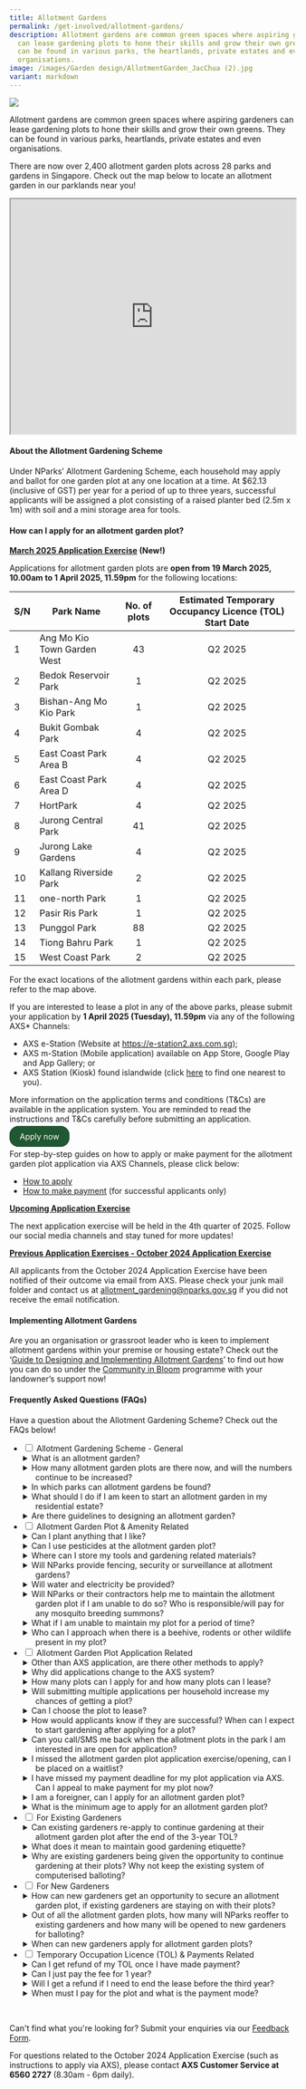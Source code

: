 ```yaml
---
title: Allotment Gardens
permalink: /get-involved/allotment-gardens/
description: Allotment gardens are common green spaces where aspiring gardeners
  can lease gardening plots to hone their skills and grow their own greens. They
  can be found in various parks, the heartlands, private estates and even
  organisations.
image: /images/Garden design/AllotmentGarden_JacChua (2).jpg
variant: markdown
---
```

<style>
details {
	cursor: pointer;
	}
	
details > summary {
	text-indent:-22px;
	margin-left:22px;
	}

details > p {
	margin-left: 22px;
	}

details > ol li {
	margin-left: 22px;
	}
	
details[open] > summary {
	font-weight: 800;
	}
	
.wrapper {
		display: grid;
		grid-template-columns: repeat(auto-fit, minmax(100px, 150px));
		grid-template-rows: auto-fit;
		column-gap: 10px;
		row-gap: 10px;
		text-align: center;
	}

.box{
		border: solid 1px #215732;
		background: #215732;
		border-radius: 10px;
		padding: 10px;
	}
	
	      .button-primary {
    background-color: #215732;
    border: 2px solid #215732;
    padding: 0.5rem 1rem;
    border-radius: 1rem;
    color: white !important;
    text-decoration: none !important;
  }
</style>

<img src="/images/Garden%20design/allotment%20garden%20at%20jurong%20lake%20gardens%20west.jpg">

<p>Allotment gardens are common green spaces where aspiring gardeners can lease gardening plots to hone their skills and grow their own greens. They can be found in various parks, heartlands, private estates and even organisations.</p>

<p>There are now over 2,400 allotment garden plots across 28 parks and gardens in Singapore. Check out the map below to locate an allotment garden in our parklands near you!</p> 

<iframe height="415" width="100%" src="https://www.google.com/maps/d/u/1/embed?mid=1apkeSb5QHzODZOp7DdtNxFTa61GSA9U&amp;ehbc=2E312F&amp;noprof=1"></iframe>


<p></p><h4>About the Allotment Gardening Scheme</h4>

<p>Under NParks’ Allotment Gardening Scheme, each household may apply and ballot for one garden plot at any one location at a time. At $62.13 (inclusive of GST) per year for a period of up to three years, successful applicants will be assigned a plot consisting of a raised planter bed (2.5m x 1m) with soil and a mini storage area for tools.</p> 

<h4>How can I apply for an allotment garden plot?</h4>

<p><strong><u>March 2025 Application Exercise</u> (New!)</strong></p>

<p>Applications for allotment garden plots are <b>open from 19 March 2025, 10.00am to 1 April 2025, 11.59pm</b> for the following locations:</p>

<table>
	<thead>
	<tr>
		<th>S/N</th>
		<th>Park Name</th>
		<th>No. of plots</th>
		<th>Estimated Temporary Occupancy Licence (TOL) Start Date</th>
	</tr>
	</thead>
	<tbody>
	<tr>
		<td>1</td>
		<td>Ang Mo Kio Town Garden West</td>
		<td style="text-align:center">43</td>
		<td style="text-align:center">Q2 2025</td>		
	</tr>
	<tr>
		<td>2</td>
		<td>Bedok Reservoir Park</td>
		<td style="text-align:center">1</td>
		<td style="text-align:center">Q2 2025</td>
	</tr>
		<tr>
		<td>3</td>
		<td>Bishan-Ang Mo Kio Park</td>
		<td style="text-align:center">1</td>
		<td style="text-align:center">Q2 2025</td>
	</tr>
	<tr>
		<td>4</td>
		<td>Bukit Gombak Park</td>
		<td style="text-align:center">4</td>
		<td style="text-align:center">Q2 2025</td>
	</tr>
	<tr>
		<td>5</td>
		<td>East Coast Park Area B</td>
		<td style="text-align:center">4</td>
		<td style="text-align:center">Q2 2025</td>
	</tr>
		<tr>
		<td>6</td>
		<td>East Coast Park Area D</td>
		<td style="text-align:center">4</td>
		<td style="text-align:center">Q2 2025</td>		
	</tr>
		<tr>
		<td>7</td>
		<td>HortPark</td>
		<td style="text-align:center">4</td>
		<td style="text-align:center">Q2 2025</td>		
	</tr>
		<tr>
		<td>8</td>
		<td>Jurong Central Park</td>
		<td style="text-align:center">41</td>
		<td style="text-align:center">Q2 2025</td>		
	</tr>
		<tr>
		<td>9</td>
		<td>Jurong Lake Gardens</td>
		<td style="text-align:center">4</td>
		<td style="text-align:center">Q2 2025</td>		
	</tr>
		<tr>
		<td>10</td>
		<td>Kallang Riverside Park</td>
		<td style="text-align:center">2</td>
		<td style="text-align:center">Q2 2025</td>		
	</tr>
		<tr>
		<td>11</td>
		<td>one-north Park</td>
		<td style="text-align:center">1</td>
		<td style="text-align:center">Q2 2025</td>		
	</tr>
		<tr>
		<td>12</td>
		<td>Pasir Ris Park</td>
		<td style="text-align:center">1</td>
		<td style="text-align:center">Q2 2025</td>		
	</tr>
		<tr>
		<td>13</td>
		<td>Punggol Park</td>
		<td style="text-align:center">88</td>
		<td style="text-align:center">Q2 2025</td>		
	</tr>
		<tr>
		<td>14</td>
		<td>Tiong Bahru Park</td>
		<td style="text-align:center">1</td>
		<td style="text-align:center">Q2 2025</td>		
	</tr>
		<tr>
		<td>15</td>
		<td>West Coast Park</td>
		<td style="text-align:center">2</td>
		<td style="text-align:center">Q2 2025</td>		
	</tr>
	</tbody>
</table>

<p>For the exact locations of the allotment gardens within each park, please refer to the map above.</p>

<p>If you are interested to lease a plot in any of the above parks, please submit your application by <b>1 April 2025 (Tuesday), 11.59pm</b> via any of the following AXS* Channels:</p>
<ul>	
<li> AXS e-Station (Website at <a href="https://e-station2.axs.com.sg">https://e-station2.axs.com.sg</a>);</li>
<li> AXS m-Station (Mobile application) available on App Store, Google Play and App Gallery; or</li>
<li>AXS Station (Kiosk) found islandwide (click <a href="https://www.axs.com.sg/axs-station-locations/">here</a> to find one nearest to you).</li>
</ul>

<p>More information on the application terms and conditions (T&amp;Cs) are available in the application system. You are reminded to read the instructions and T&amp;Cs carefully before submitting an application.</p>

<p><a class="button-primary" href="https://e-station2.axs.com.sg">Apply now</a></p>

<p>For step-by-step guides on how to apply or make payment for the allotment garden plot application via AXS Channels, please click below:</p>
<ul>
	<li><a href="https://go.gov.sg/nparks-ag-plot-how-to-apply-axs">How to apply</a></li>
	<li><a href="https://go.gov.sg/nparks-ag-plot-how-to-pay-axs">How to make payment</a> (for successful applicants only)</li>
</ul>

<p><strong><u>Upcoming Application Exercise</u></strong></p>
<p>The next application exercise will be held in the 4th quarter of 2025. Follow our social media channels and stay tuned for more updates!

</p><p><strong><u>Previous Application Exercises - October 2024 Application Exercise</u></strong></p>
<p>All applicants from the October 2024 Application Exercise have been notified of their outcome via email from AXS. Please check your junk mail folder and contact us at <a href="_mailto:allotment_gardening@nparks.gov.sg">allotment_gardening@nparks.gov.sg</a> if you did not receive the email notification.</p> 

<h4>Implementing Allotment Gardens</h4>
<p>Are you an organisation or grassroot leader who is keen to implement allotment gardens within your premise or housing estate? Check out the ‘<a href="https://go.gov.sg/guide-to-design-allotment-gardens">Guide to Designing and Implementing Allotment Gardens</a>’ to find out how you can do so under the <a href="https://go.gov.sg/community-in-bloom">Community in Bloom</a> programme with your landowner’s support now!</p>

<p></p><h4>Frequently Asked Questions (FAQs)</h4>
<p>Have a question about the Allotment Gardening Scheme? Check out the FAQs below!</p>
<ul class="jekyllcodex_accordion">
	<li><input type="checkbox" id="accordion1">
		<label for="accordion1">Allotment Gardening Scheme - General</label>
		<div>
			<details>
				<summary>What is an allotment garden?</summary>
				<p style="margin-top: 5px; margin-bottom: 25px">Allotment gardens are areas located within parks and gardens that house gardening plots available for lease to the community to grow their own plants.</p>
		</details>
		<details>
				<summary>How many allotment garden plots are there now, and will the numbers continue to be increased?</summary>	
				<p style="margin-top: 5px; margin-bottom: 25px">To date, over 2,400 allotment garden plots have been made available to the community with plans for further expansion.</p>
				<p style="margin-top: 5px; margin-bottom: 25px">NParks will be progressively introducing more plots in various parks across Singapore, and work closely with agencies, Town Councils and Grassroots Organisations to implement more allotment gardens in areas outside of parklands to enable more people to garden closer to where they live.</p>
		</details>
		<details>
			<summary>In which parks can allotment gardens be found?</summary>
			<ol style="margin-top: 5px; margin-bottom: 25px">
				<li>Ang Mo Kio Town Garden West</li>
				<li>Aljunied Park</li>
				<li>Bedok Reservoir Park</li>
				<li>Bedok Town Park</li>
				<li>Bishan-Ang Mo Kio Park</li>
				<li>Bukit Gombak Park</li>
				<li>Choa Chu Kang Park</li>
				<li>Clementi Woods Park</li>
				<li>East Coast Park</li>
				<li>HortPark</li>
				<li>Jurong Central Park</li>
				<li>Jurong Lake Gardens</li>
				<li>Kallang Riverside Park</li>
				<li>Kent Ridge Park</li>
				<li>Lower Seletar Reservoir Park</li>
				<li>one-north Park</li>
				<li>Pasir Ris Park</li>
				<li>Punggol Park</li>
				<li>Punggol Waterway Park</li>
				<li>Sembawang Park</li>
				<li>Sengkang Riverside Park</li>
				<li>Sun Plaza Park</li>
				<li>Tiong Bahru Park</li>
				<li>Villa Verde Park</li>
				<li>West Coast Park</li>
				<li>Woodlands Waterfront Park</li>
				<li>Yishun Park</li>
				<li>Yishun Neighbourhood Park</li>
			</ol>
			</details>
			<details>
				<summary>What should I do if I am keen to start an allotment garden in my residential estate?</summary>
				<p style="margin-top: 5px; margin-bottom: 25px">Check out our <a href="https://go.gov.sg/community-in-bloom">Community in Bloom</a> programme on setting up a community garden in a public/private residential estate, school, or organisation.</p>
			</details>
			<details>
				<summary>Are there guidelines to designing an allotment garden?</summary>
				<p style="margin-top: 5px; margin-bottom: 25px">NParks has published ‘<a href="https://go.gov.sg/guide-to-design-allotment-gardens">A Guide to Designing and Implementing Allotment Gardens</a>', which is free for all to download.</p>
			</details>
		</div>
	</li>
  <li><input type="checkbox" id="accordion2">
		<label for="accordion2">Allotment Garden Plot &amp; Amenity Related</label>
		<div>
			<details>
				<summary>Can I plant anything that I like?</summary>
				<p style="margin-top: 5px; margin-bottom: 25px">All plants and gardening structures should not exceed one (1) metre in standing height (measured from soil level in the planter bed).</p> 
<p style="margin-top: 5px; margin-bottom: 25px">Gardeners are advised not to plant thorny plants or plants with spikes, poisonous plants or those with sap as these plants can cause discomfort and are harmful to the public. Plants that are illegal are not allowed to be planted.</p>
				<p style="margin-top: 5px; margin-bottom: 25px">Gardeners are to be mindful of the neighbouring plots when planting up their plots and ensure that their plants do not encroach into the neighbouring plots’ space and walking paths within the parks. Gardeners should keep their space clean and tidy for the safety of all allotment gardeners.</p>
			</details>
			<details>
				<summary>Can I use pesticides at the allotment garden plot?</summary>
				<p style="margin-top: 5px; margin-bottom: 25px">Chemical pesticides, herbicides and fungicides are not allowed to be used at the allotment garden plots as they may kill insects, such as bees and wasps, which play an important role in the pollination process of flowering plants. Such chemicals may also spread to other plots and may cause adverse reactions to gardeners tending to other plots or public who visit the plots. </p>
				</details>
				<details>
					<summary>Where can I store my tools and gardening related materials?</summary>
					<p style="margin-top: 5px; margin-bottom: 25px">There is a storage area in each allotment garden planter where tools and other gardening-related materials (e.g. soil, compost) must be kept when not in use. All items stored within the storage area must be kept neatly at all times and not in common spaces or along pathways.</p>
					<p style="margin-top: 5px; margin-bottom: 25px">For Sengkang Riverside Park, there is a separate storage area due to site layout.</p>
				</details>
				<details>
					<summary>Will NParks provide fencing, security or surveillance at allotment gardens?</summary>
					<p style="margin-top: 5px; margin-bottom: 25px">Our allotment gardens are located in publicly accessible areas to allow park visitors to appreciate our green spaces and amenities holistically. We also inform gardeners upfront that no CCTVs or fencing are to be installed and that a storage box is provided for their tools and gardening materials.</p>
					<p style="margin-top: 5px; margin-bottom: 25px">NParks would like to remind all park visitors to be considerate and keep our parks a place for everyone to enjoy, by not picking or damaging the plants in the parks including those belonging to the allotment gardeners.</p>
					<p style="margin-top: 5px; margin-bottom: 25px">However, if there are recurrent reports on incidents of theft or vandalism at particular locations, NParks will consider additional measures to deter such occurrences. These may include putting up more signages at prominent areas of the allotment garden premises to remind public, and/or installation of CCTVs for general park surveillance.</p>
				</details>
				<details>
					<summary>Will water and electricity be provided?</summary>
					<p style="margin-top: 5px; margin-bottom: 25px">Shared water points are available for use at the allotment garden. No electricity will be provided.</p>
				</details>
				<details>
					<summary>Will NParks or their contractors help me to maintain the allotment garden plot if I am unable to do so?  Who is responsible/will pay for any mosquito breeding summons?</summary>
					<p style="margin-top: 5px; margin-bottom: 25px">Allotment gardeners are required, at all times and at your own expense, to maintain the allotment garden plot and its immediate surroundings in a good and presentable condition, including trimming overgrown shrubs, removing weeds, pest-infested plants, dead and damaged plants/products.</p>
					<p style="margin-top: 5px; margin-bottom: 25px">NParks will also not be responsible for any instances of mosquito breeding detected by the National Environment Agency (NEA) at the allotment garden plots. Allotment gardeners are responsible for taking all precautions and measures to prevent breeding of mosquitoes at their respective allotment garden plots.</p>
				</details>
				<details>
					<summary>What if I am unable to maintain my plot for a period of time?</summary>
					<p style="margin-top: 5px; margin-bottom: 25px">Should an allotment gardener fail to maintain his/her allotment garden plot, and within the time stipulated by NParks, then NParks reserves the right to rescind the licence granted to the allotment gardener. NParks may choose, at its discretion, to allocate the allotment garden plot to another gardener. The registered licensee is solely responsible for the maintenance and upkeep of the allocated allotment garden plot. Assigning the maintenance and/or upkeep of the plot to another person is strictly not allowed.</p>
				</details>
				<details>
					<summary>Who can I approach when there is a beehive, rodents or other wildlife present in my plot?</summary>
						<p style="margin-top: 5px; margin-bottom: 25px">Please contact NParks via this <a href="http://www.nparks.gov.sg/feedback">Feedback Form</a> to seek assistance.</p>
				</details>
		</div>
	</li>
	<li><input type="checkbox" id="accordion3">
		<label for="accordion3">Allotment Garden Plot Application Related</label>
		<div>
<details>
				<summary>Other than AXS application, are there other methods to apply?</summary>
				<p style="margin-top: 5px; margin-bottom: 25px">All applications will now have to be made through AXS. Interested members of the public may apply through AXS channels – e-Station (Website at https://e-station2.axs.com.sg/), m-Station (Mobile application) and AXS stations (Kiosk) found island-wide.</p> 
				<p style="margin-top: 5px; margin-bottom: 25px">Applicants can contact AXS hotline at 6560 2727 (8.30am – 6pm daily) for assistance.</p>
			</details>
<details>
				<summary>Why did applications change to the AXS system?</summary>
	<p style="margin-top: 5px; margin-bottom: 25px">This system was introduced to streamline and digitalise the application process through the incorporation of Singpass for authentication. Successful applicants will have to make payment via AXS when they are notified of their successful application, instead of manually initiated bank transfers. Unsuccessful applicants will also be notified at the end of the allocation process (about 3 months from the closing date of the application).</p> 
				<p style="margin-top: 5px; margin-bottom: 25px">Interested applicants who do not have access to Singpass can apply via the AXS kiosks located island-wide.</p>
			</details>
			<details>
				<summary>How many plots can I apply for and how many plots can I lease?</summary>
				<p style="margin-top: 5px; margin-bottom: 25px">Applications are based on a per household basis. Each applicant is allowed to apply for only one (1) allotment garden plot at any one time. If the application is successful, only one (1) license will be issued to the applicant, regardless of the number of persons in the household.</p>
			</details>
			<details>
				<summary>Will submitting multiple applications per household increase my chances of getting a plot?</summary>
				<p style="margin-top: 5px; margin-bottom: 25px">No. Only one application per household will be accepted by the system, regardless of the number of persons in the household.</p>
			</details>
			<details>
				<summary>Can I choose the plot to lease?</summary> 
				<p style="margin-top: 5px; margin-bottom: 25px">All plots (waist- or knee-height) are assigned strictly through a balloting system.</p>
			</details>
			<details>
				<summary>How would applicants know if they are successful? When can I expect to start gardening after applying for a plot?</summary>
				<p style="margin-top: 5px; margin-bottom: 25px">All successful applicants will receive a Letter of Offer via email from AXS within three (3) months form the closing date of the application exercise. More information, such as the payment instructions and start date of gardening on-site, will be shared in the Letter. Upon payment received, a Temporary Occupation Licence (TOL) will also be issued to successful applicants in respect of the use of the allotment garden plot.</p>
			</details>
			<details>
				<summary>Can you call/SMS me back when the allotment plots in the park I am interested in are open for application?</summary>
				<p style="margin-top: 5px; margin-bottom: 25px">Please check our NParks Allotment Gardens webpage and our social media platforms for updates on available plots and registration details.</p>
			</details>
			<details>
				<summary>I missed the allotment garden plot application exercise/opening, can I be placed on a waitlist?</summary>
				<p style="margin-top: 5px; margin-bottom: 25px">There are no waiting lists as all available plots will be assigned to successfully balloted applicants. Applicants may apply for a plot when the registration opens again for other allotment gardens. Please check our NParks Allotment Gardens webpage and our social media platforms for updates on available plots and registration details.</p>
			</details>
			<details>
				<summary>I have missed my payment deadline for my plot application via AXS. Can I appeal to make payment for my plot now?</summary>
				<p style="margin-top: 5px; margin-bottom: 25px">The payment deadline is as stipulated in the Letter of Offer, and we are unable to accept any payment after the deadline. You may wish to apply for an allotment gardening plot in other parks of your choice when new applications open for these locations.</p>
				<p style="margin-top: 5px; margin-bottom: 25px">Applicants will be notified via email from AXS on the outcome of their application within three (3) months from the closing date of the application exercise. We encourage all applicants to check their email inbox and junk folders regularly.</p></details>
			<details>
				<summary>I am a foreigner, can I apply for an allotment garden plot?</summary>
				<p style="margin-top: 5px; margin-bottom: 25px">Yes, but Singaporeans and Permanent Residents will be given priority.</p>
			</details>
			<details>
				<summary>What is the minimum age to apply for an allotment garden plot?</summary>
				<p style="margin-top: 5px; margin-bottom: 25px">The minimum age to apply for a plot is 18 years old at the time of application.</p>
			</details>
		</div>
	</li>
	<li><input type="checkbox" id="accordion4">
		<label for="accordion4">For Existing Gardeners</label>
		<div>
			<details>
				<summary>Can existing gardeners re-apply to continue gardening at their allotment garden plot after the end of the 3-year TOL?</summary>
				<p style="margin-top: 5px; margin-bottom: 25px">Before the 3-year Temporary Occupation Licence (TOL) expires, existing gardeners who have maintained good gardening etiquette will be contacted by NParks officers to offer them an additonal 3-years TOL. The terms and conditions and fees for the allotment garden plot may be updated from time to time and allotment gardeners are requested to read the updated terms and conditions of the TOL.</p>
			</details>
			<details>
				<summary>What does it mean to maintain good gardening etiquette?</summary>
				<p style="margin-top: 5px; margin-bottom: 25px">Good gardening etiquette includes keeping the allotment garden plot tidy and clean, maintaining the plants well and keep them pest free, storing all gardening items neatly, ensure all planting structures installed are compliant with terms and conditions, and conducting regularly checks for stagnant water to prevent mosquito breeding. Having a <a href="/good-allotment-gardening-practices/">well-kept and maintained allotment garden plot</a> ensures that it is safe and enjoyable for everyone. For more information on good gardening etiquette, check out the <a href="/garden-management/housekeeping/">garden housekeeping</a> page.</p>
			</details>
			<details>
				<summary>Why are existing gardeners being given the opportunity to continue gardening at their plots? Why not keep the existing system of computerised balloting?</summary>
				<p style="margin-top: 5px; margin-bottom: 25px">We hope to continue fostering a love for gardening by allowing existing gardeners who have maintained good gardening etiquette to continue gardening at their allotment garden plots.</p>
			</details>
		</div>
	</li>
	<li><input type="checkbox" id="accordion5">
		<label for="accordion5">For New Gardeners</label>
		<div>
			<details>
				<summary>How can new gardeners get an opportunity to secure an allotment garden plot, if existing gardeners are staying on with their plots? </summary>
				<p style="margin-top: 5px; margin-bottom: 25px">NParks will continue to roll out new allotment garden plots in more parks across Singapore to provide the community with opportunities to garden near their homes. In tandem, we are working closely with agencies, Town Councils and Grassroot Organisations to implement more allotment gardens in areas outside of parklands, as part of efforts to provide allotment gardens closer to residents for their convenience. All this will allow us to continue fostering a love for gardening among Singaporeans and nurturing a community of gardeners.</p>
			</details>
			<details>
				<summary>Out of all the allotment garden plots, how many will NParks reoffer to existing gardeners and how many will be opened to new gardeners for balloting? </summary>
				<p style="margin-top: 5px; margin-bottom: 25px">Existing gardeners who have maintained good gardening etiquette will be reoffered to continue gardening at their allotment garden plots. Should they choose not to continue gardening, their plots will be released for balloting. NParks will also continue to provide more allotment garden plots in our parks.</p>
			</details>
			<details>
				<summary>When can new gardeners apply for allotment garden plots? </summary>
				<p style="margin-top: 5px; margin-bottom: 25px">More details will be provided when ready. We will be updating this webpage and NParks' social media sites when plots are open for application.</p>
			</details>
		</div>
	</li>
	<li><input type="checkbox" id="accordion6">
		<label for="accordion6">Temporary Occupation Licence (TOL) &amp; Payments Related</label>
		<div>
			<details>
				<summary>Can I get refund of my TOL once I have made payment?</summary>
				<p style="margin-top: 5px; margin-bottom: 25px">It is important to read all Terms and Conditions of the Temporary Occupation Licence (TOL) document. The TOL, once paid, is non-refundable. </p>
			</details>
			<details>
				<summary>Can I just pay the fee for 1 year? </summary>
				<p style="margin-top: 5px; margin-bottom: 25px">The allotment garden plot is leased on a 3-year basis. You will need to pay for 3 years at the start of your leasing period.</p>
			</details>
			<details>
				<summary>Will I get a refund if I need to end the lease before the third year?</summary>
				<p style="margin-top: 5px; margin-bottom: 25px">No refund will be given if you decide to terminate the Licence before the lease expires. </p>
			</details>
			<details>
				<summary>When must I pay for the plot and what is the payment mode?</summary>
				<p style="margin-top: 5px; margin-bottom: 25px">A Letter of Offer will be sent to all successful applicants via email from AXS. Payment mode will be via any AXS Channels – e-Station (Website at https://e-station2.axs.com.sg/), m-Station (Mobile application, or AXS Station (Kiosk) found island-wide. The payment instructions will be provided in the Letter of Offer.</p>
			</details>
		</div>
	</li>
</ul>

<br>
<p>Can't find what you're looking for? Submit your enquiries via our <a href="http://www.nparks.gov.sg/feedback">Feedback Form</a>.</p>
<p>For questions related to the October 2024 Application Exercise (such as instructions to apply via AXS), please contact <b>AXS Customer Service at 6560 2727</b> (8.30am - 6pm daily).</p>